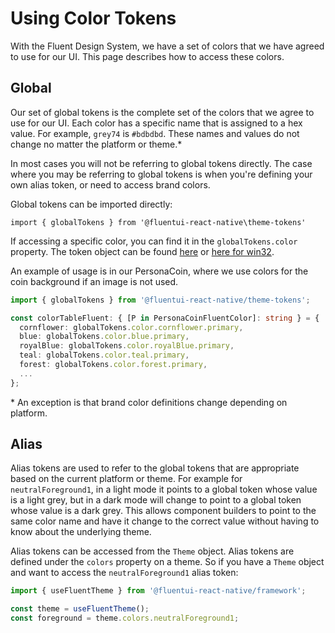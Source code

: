 # Using Color Tokens

With the Fluent Design System, we have a set of colors that we have agreed to use for our UI.
This page describes how to access these colors.

## Global

Our set of global tokens is the complete set of the colors that we agree to use for our UI. Each color has a specific name that is assigned to a hex value. For example, `grey74` is `#bdbdbd`.
These names and values do not change no matter the platform or theme.\*

In most cases you will not be referring to global tokens directly. The case where you may be referring to global tokens is when you're defining your own alias token, or need to access brand colors.

Global tokens can be imported directly:

`import { globalTokens } from '@fluentui-react-native\theme-tokens'`

If accessing a specific color, you can find it in the `globalTokens.color` property. The token object can be found [here](../../../../packages/theming/theme-tokens/src/generated/global/tokens-global.json) or [here for win32](../../../../packages/theming/theme-tokens/src/generated/global-win32/tokens-global.json).

An example of usage is in our PersonaCoin, where we use colors for the coin background if an image is not used.

```ts
import { globalTokens } from '@fluentui-react-native/theme-tokens';

const colorTableFluent: { [P in PersonaCoinFluentColor]: string } = {
  cornflower: globalTokens.color.cornflower.primary,
  blue: globalTokens.color.blue.primary,
  royalBlue: globalTokens.color.royalBlue.primary,
  teal: globalTokens.color.teal.primary,
  forest: globalTokens.color.forest.primary,
  ...
};
```

\* An exception is that brand color definitions change depending on platform.

## Alias

Alias tokens are used to refer to the global tokens that are appropriate based on the current platform or theme. For example for `neutralForeground1`, in a light mode it points to a global token whose value is a light grey, but in a dark mode will change to point to a global token whose value is a dark grey. This allows component builders to point to the same color name and have it change to the correct value without having to know about the underlying theme.

Alias tokens can be accessed from the `Theme` object. Alias tokens are defined under the `colors` property on a theme. So if you have a `Theme` object and want to access the `neutralForeground1` alias token:

```ts
import { useFluentTheme } from '@fluentui-react-native/framework';

const theme = useFluentTheme();
const foreground = theme.colors.neutralForeground1;
```
